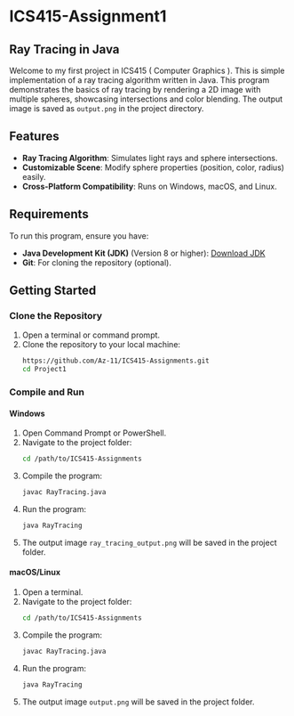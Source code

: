 # ICS415-Assignment1

## Ray Tracing in Java

Welcome to my first project in ICS415 ( Computer Graphics ). This is simple implementation of a ray tracing algorithm written in Java. This program demonstrates the basics of ray tracing by rendering a 2D image with multiple spheres, showcasing intersections and color blending. The output image is saved as `output.png` in the project directory.

## Features
- **Ray Tracing Algorithm**: Simulates light rays and sphere intersections.
- **Customizable Scene**: Modify sphere properties (position, color, radius) easily.
- **Cross-Platform Compatibility**: Runs on Windows, macOS, and Linux.

## Requirements
To run this program, ensure you have:
- **Java Development Kit (JDK)** (Version 8 or higher): [Download JDK](https://www.oracle.com/java/technologies/javase-downloads.html)
- **Git**: For cloning the repository (optional).

## Getting Started

### Clone the Repository
1. Open a terminal or command prompt.
2. Clone the repository to your local machine:
   ```bash
   https://github.com/Az-11/ICS415-Assignments.git
   cd Project1
   ```

### Compile and Run

#### Windows
1. Open Command Prompt or PowerShell.
2. Navigate to the project folder:
   ```bash
   cd /path/to/ICS415-Assignments
   ```
3. Compile the program:
   ```bash
   javac RayTracing.java
   ```
4. Run the program:
   ```bash
   java RayTracing
   ```
5. The output image `ray_tracing_output.png` will be saved in the project folder.

#### macOS/Linux
1. Open a terminal.
2. Navigate to the project folder:
   ```bash
   cd /path/to/ICS415-Assignments
   ```
3. Compile the program:
   ```bash
   javac RayTracing.java
   ```
4. Run the program:
   ```bash
   java RayTracing
   ```
5. The output image `output.png` will be saved in the project folder.

